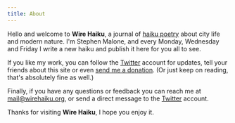 ```yaml
---
title: About
---
```


Hello and welcome to **Wire Haiku**, a journal of [haiku poetry][1] about city life and modern nature.
I'm Stephen Malone, and every Monday, Wednesday and Friday I write a new haiku and publish it here for you all to see.

If you like my work, you can follow the [Twitter][2] account for updates, tell your friends about this site or even [send me a donation][3].
(Or just keep on reading, that's absolutely fine as well.)

Finally, if you have any questions or feedback you can reach me at [mail@wirehaiku.org][4], or send a direct message to the [Twitter][2] account.

Thanks for visiting **Wire Haiku**, I hope you enjoy it.

[1]: https://en.wikipedia.org/wiki/Haiku
[2]: https://twitter.com/wirehaiku
[3]: https://ko-fi.com/wirehaiku
[4]: mailto:mail@wirehaiku.org
